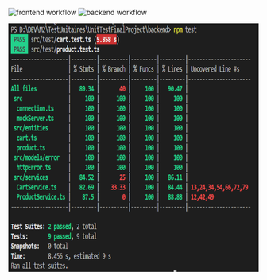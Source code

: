 ![frontend workflow](https://github.com/AntoineAcquart/UnitTestFinalProject/actions/workflows/frontendci.yml/badge.svg)
![backend workflow](https://github.com/AntoineAcquart/UnitTestFinalProject/actions/workflows/backendci.yml/badge.svg)


  <img src="tests_backend.png" alt="Tests backend" height="500">
